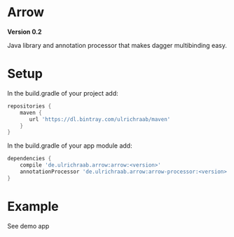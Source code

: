 # Arrow
**Version 0.2**

Java library and annotation processor that makes dagger multibinding easy.


# Setup
In the build.gradle of your project add:

```gradle
repositories {
    maven {
       url 'https://dl.bintray.com/ulrichraab/maven'
    }
}
```

In the build.gradle of your app module add:

```gradle
dependencies {
    compile 'de.ulrichraab.arrow:arrow:<version>'
    annotationProcessor 'de.ulrichraab.arrow:arrow-processor:<version>'
}
```

# Example
See demo app